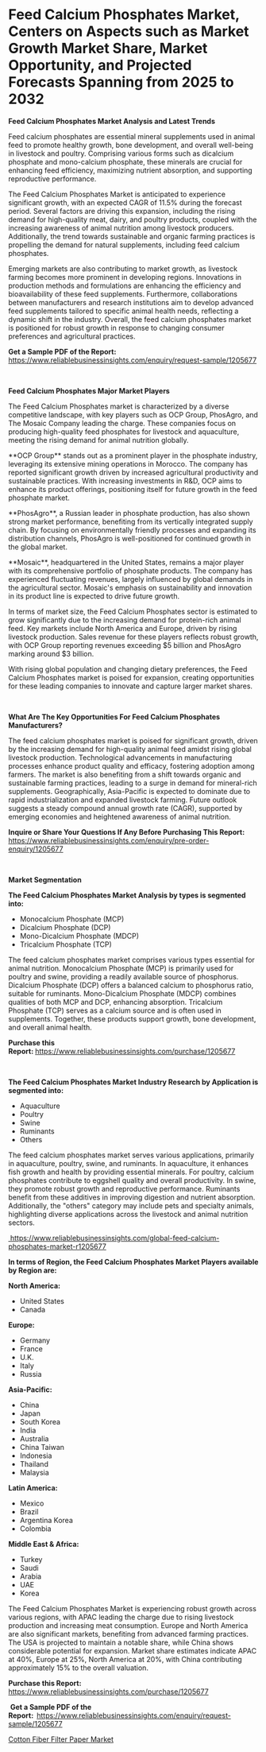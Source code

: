 <p><h1>Feed Calcium Phosphates Market, Centers on Aspects such as Market Growth Market Share, Market Opportunity, and Projected Forecasts Spanning from 2025 to 2032</h1></p><p><strong>Feed Calcium Phosphates Market Analysis and Latest Trends</strong></p>
<p><p>Feed calcium phosphates are essential mineral supplements used in animal feed to promote healthy growth, bone development, and overall well-being in livestock and poultry. Comprising various forms such as dicalcium phosphate and mono-calcium phosphate, these minerals are crucial for enhancing feed efficiency, maximizing nutrient absorption, and supporting reproductive performance.</p><p>The Feed Calcium Phosphates Market is anticipated to experience significant growth, with an expected CAGR of 11.5% during the forecast period. Several factors are driving this expansion, including the rising demand for high-quality meat, dairy, and poultry products, coupled with the increasing awareness of animal nutrition among livestock producers. Additionally, the trend towards sustainable and organic farming practices is propelling the demand for natural supplements, including feed calcium phosphates.</p><p>Emerging markets are also contributing to market growth, as livestock farming becomes more prominent in developing regions. Innovations in production methods and formulations are enhancing the efficiency and bioavailability of these feed supplements. Furthermore, collaborations between manufacturers and research institutions aim to develop advanced feed supplements tailored to specific animal health needs, reflecting a dynamic shift in the industry. Overall, the feed calcium phosphates market is positioned for robust growth in response to changing consumer preferences and agricultural practices.</p></p>
<p><strong>Get a Sample PDF of the Report:&nbsp;</strong> <a href="https://www.reliablebusinessinsights.com/enquiry/request-sample/1205677?utm_campaign=3000&utm_medium=2&utm_source=Github&utm_content=ia&utm_term=03042025&utm_id=feed-calcium-phosphates">https://www.reliablebusinessinsights.com/enquiry/request-sample/1205677</a></p>
<p>&nbsp;</p>
<p><strong>Feed Calcium Phosphates Major Market Players</strong></p>
<p><p>The Feed Calcium Phosphates market is characterized by a diverse competitive landscape, with key players such as OCP Group, PhosAgro, and The Mosaic Company leading the charge. These companies focus on producing high-quality feed phosphates for livestock and aquaculture, meeting the rising demand for animal nutrition globally.</p><p>**OCP Group** stands out as a prominent player in the phosphate industry, leveraging its extensive mining operations in Morocco. The company has reported significant growth driven by increased agricultural productivity and sustainable practices. With increasing investments in R&D, OCP aims to enhance its product offerings, positioning itself for future growth in the feed phosphate market.</p><p>**PhosAgro**, a Russian leader in phosphate production, has also shown strong market performance, benefiting from its vertically integrated supply chain. By focusing on environmentally friendly processes and expanding its distribution channels, PhosAgro is well-positioned for continued growth in the global market.</p><p>**Mosaic**, headquartered in the United States, remains a major player with its comprehensive portfolio of phosphate products. The company has experienced fluctuating revenues, largely influenced by global demands in the agricultural sector. Mosaic's emphasis on sustainability and innovation in its product line is expected to drive future growth.</p><p>In terms of market size, the Feed Calcium Phosphates sector is estimated to grow significantly due to the increasing demand for protein-rich animal feed. Key markets include North America and Europe, driven by rising livestock production. Sales revenue for these players reflects robust growth, with OCP Group reporting revenues exceeding $5 billion and PhosAgro marking around $3 billion.</p><p>With rising global population and changing dietary preferences, the Feed Calcium Phosphates market is poised for expansion, creating opportunities for these leading companies to innovate and capture larger market shares.</p></p>
<p>&nbsp;</p>
<p><strong>What Are The Key Opportunities For Feed Calcium Phosphates Manufacturers?</strong></p>
<p><p>The feed calcium phosphates market is poised for significant growth, driven by the increasing demand for high-quality animal feed amidst rising global livestock production. Technological advancements in manufacturing processes enhance product quality and efficacy, fostering adoption among farmers. The market is also benefiting from a shift towards organic and sustainable farming practices, leading to a surge in demand for mineral-rich supplements. Geographically, Asia-Pacific is expected to dominate due to rapid industrialization and expanded livestock farming. Future outlook suggests a steady compound annual growth rate (CAGR), supported by emerging economies and heightened awareness of animal nutrition.</p></p>
<p><strong>Inquire or Share Your Questions If Any Before Purchasing This Report:</strong> <a href="https://www.reliablebusinessinsights.com/enquiry/pre-order-enquiry/1205677?utm_campaign=3000&utm_medium=2&utm_source=Github&utm_content=ia&utm_term=03042025&utm_id=feed-calcium-phosphates">https://www.reliablebusinessinsights.com/enquiry/pre-order-enquiry/1205677</a></p>
<p>&nbsp;</p>
<p><strong>Market Segmentation</strong></p>
<p><strong>The Feed Calcium Phosphates Market Analysis by types is segmented into:</strong></p>
<p><ul><li>Monocalcium Phosphate (MCP)</li><li>Dicalcium Phosphate (DCP)</li><li>Mono-Dicalcium Phosphate (MDCP)</li><li>Tricalcium Phosphate (TCP)</li></ul></p>
<p><p>The feed calcium phosphates market comprises various types essential for animal nutrition. Monocalcium Phosphate (MCP) is primarily used for poultry and swine, providing a readily available source of phosphorus. Dicalcium Phosphate (DCP) offers a balanced calcium to phosphorus ratio, suitable for ruminants. Mono-Dicalcium Phosphate (MDCP) combines qualities of both MCP and DCP, enhancing absorption. Tricalcium Phosphate (TCP) serves as a calcium source and is often used in supplements. Together, these products support growth, bone development, and overall animal health.</p></p>
<p><strong>Purchase this Report:&nbsp;</strong><a href="https://www.reliablebusinessinsights.com/purchase/1205677?utm_campaign=3000&utm_medium=2&utm_source=Github&utm_content=ia&utm_term=03042025&utm_id=feed-calcium-phosphates">https://www.reliablebusinessinsights.com/purchase/1205677</a></p>
<p>&nbsp;</p>
<p><strong>The Feed Calcium Phosphates Market Industry Research by Application is segmented into:</strong></p>
<p><ul><li>Aquaculture</li><li>Poultry</li><li>Swine</li><li>Ruminants</li><li>Others</li></ul></p>
<p><p>The feed calcium phosphates market serves various applications, primarily in aquaculture, poultry, swine, and ruminants. In aquaculture, it enhances fish growth and health by providing essential minerals. For poultry, calcium phosphates contribute to eggshell quality and overall productivity. In swine, they promote robust growth and reproductive performance. Ruminants benefit from these additives in improving digestion and nutrient absorption. Additionally, the "others" category may include pets and specialty animals, highlighting diverse applications across the livestock and animal nutrition sectors.</p></p>
<p><a href="https://www.reliablebusinessinsights.com/global-feed-calcium-phosphates-market-r1205677?utm_campaign=3000&utm_medium=2&utm_source=Github&utm_content=ia&utm_term=03042025&utm_id=feed-calcium-phosphates">&nbsp;https://www.reliablebusinessinsights.com/global-feed-calcium-phosphates-market-r1205677</a></p>
<p><strong>In terms of Region, the Feed Calcium Phosphates Market Players available by Region are:</strong></p>
<p>
    <p> <strong> North America: </strong>
        <ul>
            <li>United States</li>
            <li>Canada</li>
        </ul>
        </p> 
    <p> <strong> Europe: </strong>
        <ul>
            <li>Germany</li>
            <li>France</li>
            <li>U.K.</li>
            <li>Italy</li>
            <li>Russia</li>
        </ul>
        </p> 
    <p> <strong> Asia-Pacific: </strong>
        <ul>
            <li>China</li>
            <li>Japan</li>
            <li>South Korea</li>
            <li>India</li>
            <li>Australia</li>
            <li>China Taiwan</li>
            <li>Indonesia</li>
            <li>Thailand</li>
            <li>Malaysia</li>
        </ul>
        </p> 
    <p> <strong> Latin America: </strong>
        <ul>
            <li>Mexico</li>
            <li>Brazil</li>
            <li>Argentina Korea</li>
            <li>Colombia</li>
        </ul>
        </p> 
    <p> <strong> Middle East & Africa: </strong>
        <ul>
            <li>Turkey</li>
            <li>Saudi</li>
            <li>Arabia</li>
            <li>UAE</li>
            <li>Korea</li>
        </ul>
    </p>
    </p>
<p><p>The Feed Calcium Phosphates Market is experiencing robust growth across various regions, with APAC leading the charge due to rising livestock production and increasing meat consumption. Europe and North America are also significant markets, benefiting from advanced farming practices. The USA is projected to maintain a notable share, while China shows considerable potential for expansion. Market share estimates indicate APAC at 40%, Europe at 25%, North America at 20%, with China contributing approximately 15% to the overall valuation.</p></p>
<p><strong>Purchase this Report: </strong><a href="https://www.reliablebusinessinsights.com/purchase/1205677?utm_campaign=3000&utm_medium=2&utm_source=Github&utm_content=ia&utm_term=03042025&utm_id=feed-calcium-phosphates">https://www.reliablebusinessinsights.com/purchase/1205677</a></p>
<p>&nbsp;<strong>Get a Sample PDF of the Report:&nbsp;&nbsp;</strong><a href="https://www.reliablebusinessinsights.com/enquiry/request-sample/1205677?utm_campaign=3000&utm_medium=2&utm_source=Github&utm_content=ia&utm_term=03042025&utm_id=feed-calcium-phosphates">https://www.reliablebusinessinsights.com/enquiry/request-sample/1205677</a></p>
<p><strong></strong></p>
<p><p><a href="https://github.com/ajayanhaizan/Market-Research-Report-List-1/blob/main/cotton-fiber-filter-paper-market.md?utm_campaign=3000&utm_medium=2&utm_source=Github&utm_content=ia&utm_term=03042025&utm_id=feed-calcium-phosphates">Cotton Fiber Filter Paper Market</a></p></p>